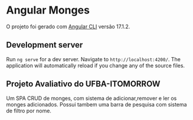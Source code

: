 # Angular Monges
O projeto foi gerado com [Angular CLI](https://github.com/angular/angular-cli) versão 17.1.2.
## Development server
Run `ng serve` for a dev server. Navigate to `http://localhost:4200/`. The application will automatically reload if you change any of the source files.

## Projeto Avaliativo do UFBA-ITOMORROW
Um SPA CRUD de monges, com sistema de adicionar,remover e ler os monges adicionados.
Possui tambem uma barra de pesquisa com sistema de filtro por nome.
